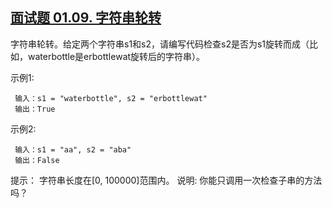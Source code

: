 ## [面试题 01.09. 字符串轮转](https://leetcode.cn/problems/string-rotation-lcci/)

字符串轮转。给定两个字符串s1和s2，请编写代码检查s2是否为s1旋转而成（比如，waterbottle是erbottlewat旋转后的字符串）。

示例1:
```
 输入：s1 = "waterbottle", s2 = "erbottlewat"
 输出：True
```
示例2:
```
 输入：s1 = "aa", s2 = "aba"
 输出：False
```
提示：
字符串长度在[0, 100000]范围内。
说明:
你能只调用一次检查子串的方法吗？